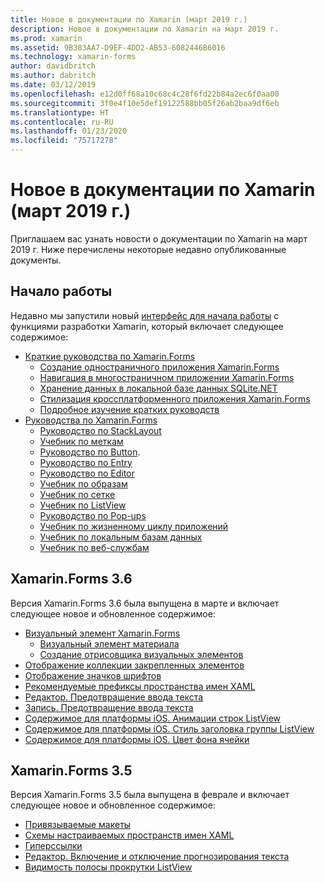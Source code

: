 ```yaml
---
title: Новое в документации по Xamarin (март 2019 г.)
description: Новое в документации по Xamarin на март 2019 г.
ms.prod: xamarin
ms.assetid: 9B383AA7-D9EF-4DD2-AB53-6082446B6016
ms.technology: xamarin-forms
author: davidbritch
ms.author: dabritch
ms.date: 03/12/2019
ms.openlocfilehash: e12d0ff68a10c68c4c28f6fd22b84a2ec6f0aa00
ms.sourcegitcommit: 3f0e4f10e5def19122588bb05f26ab2baa9df6eb
ms.translationtype: HT
ms.contentlocale: ru-RU
ms.lasthandoff: 01/23/2020
ms.locfileid: "75717278"
---
```

# <a name="xamarin-docs-whats-new-march-2019"></a>Новое в документации по Xamarin (март 2019 г.)

Приглашаем вас узнать новости о документации по Xamarin на март 2019 г. Ниже перечислены некоторые недавно опубликованные документы.

## <a name="get-started"></a>Начало работы

Недавно мы запустили новый [интерфейс для начала работы](~/get-started/index.yml) с функциями разработки Xamarin, который включает следующее содержимое:

- [Краткие руководства по Xamarin.Forms](~/get-started/quickstarts/index.md)
  - [Создание одностраничного приложения Xamarin.Forms](~/get-started/quickstarts/single-page.md)
  - [Навигация в многостраничном приложении Xamarin.Forms](~/get-started/quickstarts/multi-page.md)
  - [Хранение данных в локальной базе данных SQLite.NET](~/get-started/quickstarts/database.md)
  - [Стилизация кроссплатформенного приложения Xamarin.Forms](~/get-started/quickstarts/styling.md)
  - [Подробное изучение кратких руководств](~/get-started/quickstarts/deepdive.md)
- [Руководства по Xamarin.Forms](~/get-started/tutorials/index.yml)
  - [Руководство по StackLayout](~/get-started/tutorials/stacklayout/index.yml)
  - [Учебник по меткам](~/get-started/tutorials/label/index.yml)
  - [Руководство по Button](~/get-started/tutorials/button/index.yml).
  - [Руководство по Entry](~/get-started/tutorials/entry/index.yml)
  - [Руководство по Editor](~/get-started/tutorials/editor/index.yml)
  - [Учебник по образам](~/get-started/tutorials/image/index.yml)
  - [Учебник по сетке](~/get-started/tutorials/grid/index.yml)
  - [Учебник по ListView](~/get-started/tutorials/listview/index.yml)
  - [Руководство по Pop-ups](~/get-started/tutorials/pop-ups/index.yml)
  - [Учебник по жизненному циклу приложений](~/get-started/tutorials/app-lifecycle/index.yml)
  - [Учебник по локальным базам данных](~/get-started/tutorials/local-database/index.yml)
  - [Учебник по веб-службам](~/get-started/tutorials/web-service/index.yml)

## <a name="xamarinforms-36"></a>Xamarin.Forms 3.6

Версия Xamarin.Forms 3.6 была выпущена в марте и включает следующее новое и обновленное содержимое:

- [Визуальный элемент Xamarin.Forms](~/xamarin-forms/user-interface/visual/index.md)
  - [Визуальный элемент материала](~/xamarin-forms/user-interface/visual/material-visual.md)
  - [Создание отрисовщика визуальных элементов](~/xamarin-forms/user-interface/visual/create.md)
- [Отображение коллекции закрепленных элементов](~/xamarin-forms/user-interface/map/pins.md#display-a-pin-collection)
- [Отображение значков шрифтов](~/xamarin-forms/user-interface/text/fonts.md#display-font-icons)
- [Рекомендуемые префиксы пространства имен XAML](~/xamarin-forms/xaml/custom-prefix.md)
- [Редактор. Предотвращение ввода текста](~/xamarin-forms/user-interface/text/editor.md#preventing-text-entry)
- [Запись. Предотвращение ввода текста](~/xamarin-forms/user-interface/text/entry.md#preventing-text-entry)
- [Содержимое для платформы iOS. Анимации строк ListView](~/xamarin-forms/platform/ios/listview-row-animations.md)
- [Содержимое для платформы iOS. Стиль заголовка группы ListView](~/xamarin-forms/platform/ios/listview-group-header-style.md)
- [Содержимое для платформы iOS. Цвет фона ячейки](~/xamarin-forms/platform/ios/cell-background-color.md)

## <a name="xamarinforms-35"></a>Xamarin.Forms 3.5

Версия Xamarin.Forms 3.5 была выпущена в феврале и включает следующее новое и обновленное содержимое:

- [Привязываемые макеты](~/xamarin-forms/user-interface/layouts/bindable-layouts.md)
- [Схемы настраиваемых пространств имен XAML](~/xamarin-forms/xaml/custom-namespace-schemas.md)
- [Гиперссылки](~/xamarin-forms/user-interface/text/label.md#hyperlinks)
- [Редактор. Включение и отключение прогнозирования текста](~/xamarin-forms/user-interface/text/editor.md#enabling-and-disabling-text-prediction)
- [Видимость полосы прокрутки ListView](~/xamarin-forms/user-interface/listview/customizing-list-appearance.md#scrollbar-visibility)
